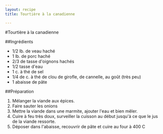 ```yaml
---
layout: recipe
title: Tourtière à la canadienne

---
```


#Tourtière à la canadienne

##Ingrédients

* 1/2 lb. de veau haché
* 1 lb. de porc haché
* 2/3 de tasse d'oignons hachés
* 1/2 tasse d'eau
* 1 c. à thé de sel
* 1/4 de c. à thé de clou de girofle, de cannelle, au goût (très peu)
* 1 abaisse de pâte

##Préparation

1. Mélanger la viande aux épices.
1. Faire sauter les onions
1. Mettre la viande dans une marmite, ajouter l'eau et bien mêler. 
1. Cuire à feu très doux, surveiller la cuisson au début jusqu'à ce que le jus de la viande ressorte. 
1. Déposer dans l'abaisse, recouvrir de pâte et cuire au four à 400 C

